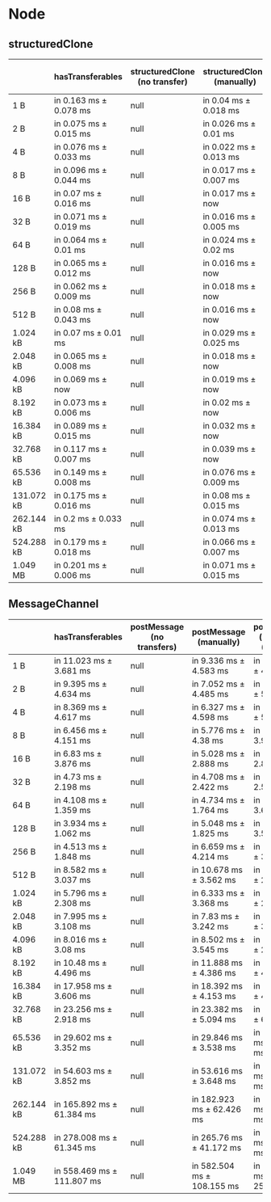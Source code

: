 # Node

## structuredClone

|            | hasTransferables       | structuredClone (no transfer) | structuredClone (manually) | structuredClone (manually) (transfer) | structuredClone (getTransferables) | structuredClone (getTransferables) (transfer) | structuredClone (getTransferable*) | structuredClone (getTransferable*) (transfer) |
| ---------- | ---------------------- | ----------------------------- | -------------------------- | ------------------------------------- | ---------------------------------- | --------------------------------------------- | ---------------------------------- | --------------------------------------------- |
| 1 B        | in 0.163 ms ± 0.078 ms | null                          | in 0.04 ms ± 0.018 ms      | in 4.734 ms ± 2.856 ms                | in 0.26 ms ± 0.11 ms               | in 2.344 ms ± 0.521 ms                        | in 0.261 ms ± 0.134 ms             | in 2.417 ms ± 0.544 ms                        |
| 2 B        | in 0.075 ms ± 0.015 ms | null                          | in 0.026 ms ± 0.01 ms      | in 2.431 ms ± 0.739 ms                | in 0.251 ms ± 0.167 ms             | in 2.602 ms ± 1 second                        | in 0.242 ms ± 0.173 ms             | in 2.239 ms ± 0.843 ms                        |
| 4 B        | in 0.076 ms ± 0.033 ms | null                          | in 0.022 ms ± 0.013 ms     | in 1.933 ms ± 0.413 ms                | in 0.169 ms ± 0.048 ms             | in 2.138 ms ± 0.648 ms                        | in 0.183 ms ± 0.046 ms             | in 5.699 ms ± 0.391 ms                        |
| 8 B        | in 0.096 ms ± 0.044 ms | null                          | in 0.017 ms ± 0.007 ms     | in 2.026 ms ± 0.413 ms                | in 0.229 ms ± 0.171 ms             | in 2.725 ms ± 1.437 ms                        | in 0.213 ms ± 0.059 ms             | in 3.717 ms ± 3.207 ms                        |
| 16 B       | in 0.07 ms ± 0.016 ms  | null                          | in 0.017 ms ± now          | in 2.256 ms ± 0.821 ms                | in 0.184 ms ± 0.047 ms             | in 2.044 ms ± 0.08 ms                         | in 0.175 ms ± 0.011 ms             | in 1.995 ms ± 0.349 ms                        |
| 32 B       | in 0.071 ms ± 0.019 ms | null                          | in 0.016 ms ± 0.005 ms     | in 2.04 ms ± 0.652 ms                 | in 0.193 ms ± 0.027 ms             | in 1.937 ms ± 0.112 ms                        | in 0.193 ms ± 0.013 ms             | in 3.132 ms ± 2.524 ms                        |
| 64 B       | in 0.064 ms ± 0.01 ms  | null                          | in 0.024 ms ± 0.02 ms      | in 1.924 ms ± 0.343 ms                | in 0.211 ms ± 0.014 ms             | in 5.321 ms ± 2.408 ms                        | in 0.231 ms ± 0.013 ms             | in 2.05 ms ± 0.175 ms                         |
| 128 B      | in 0.065 ms ± 0.012 ms | null                          | in 0.016 ms ± now          | in 1.961 ms ± 0.252 ms                | in 0.274 ms ± 0.012 ms             | in 3.302 ms ± 2.645 ms                        | in 0.323 ms ± 0.06 ms              | in 2.098 ms ± 0.136 ms                        |
| 256 B      | in 0.062 ms ± 0.009 ms | null                          | in 0.018 ms ± now          | in 2.432 ms ± 0.822 ms                | in 0.408 ms ± 0.006 ms             | in 2.259 ms ± 0.226 ms                        | in 0.448 ms ± 0.016 ms             | in 2.611 ms ± 0.92 ms                         |
| 512 B      | in 0.08 ms ± 0.043 ms  | null                          | in 0.016 ms ± now          | in 1.92 ms ± 0.131 ms                 | in 0.672 ms ± 0.005 ms             | in 5.396 ms ± 2.247 ms                        | in 0.729 ms ± 0.015 ms             | in 2.627 ms ± 0.152 ms                        |
| 1.024 kB   | in 0.07 ms ± 0.01 ms   | null                          | in 0.029 ms ± 0.025 ms     | in 2.378 ms ± 0.61 ms                 | in 1.322 ms ± 0.222 ms             | in 5.831 ms ± 1.828 ms                        | in 1.292 ms ± 0.022 ms             | in 3.34 ms ± 0.136 ms                         |
| 2.048 kB   | in 0.065 ms ± 0.008 ms | null                          | in 0.018 ms ± now          | in 4.102 ms ± 1.359 ms                | in 2.301 ms ± 0.018 ms             | in 4.655 ms ± 0.141 ms                        | in 2.419 ms ± 0.014 ms             | in 4.716 ms ± 0.13 ms                         |
| 4.096 kB   | in 0.069 ms ± now      | null                          | in 0.019 ms ± now          | in 3.013 ms ± 0.105 ms                | in 4.458 ms ± 0.017 ms             | in 7.629 ms ± 0.509 ms                        | in 4.728 ms ± 0.056 ms             | in 7.584 ms ± 0.085 ms                        |
| 8.192 kB   | in 0.073 ms ± 0.006 ms | null                          | in 0.02 ms ± now           | in 4.259 ms ± 0.183 ms                | in 8.911 ms ± 0.266 ms             | in 13.197 ms ± 0.382 ms                       | in 9.183 ms ± 0.039 ms             | in 13.652 ms ± 0.528 ms                       |
| 16.384 kB  | in 0.089 ms ± 0.015 ms | null                          | in 0.032 ms ± now          | in 7.581 ms ± 0.476 ms                | in 18.387 ms ± 1.86 ms             | in 24.791 ms ± 0.294 ms                       | in 18.278 ms ± 0.166 ms            | in 26.045 ms ± 0.821 ms                       |
| 32.768 kB  | in 0.117 ms ± 0.007 ms | null                          | in 0.039 ms ± now          | in 16.424 ms ± 7.844 ms               | in 55.395 ms ± 19.333 ms           | in 50.983 ms ± 0.124 ms                       | in 36.173 ms ± 0.165 ms            | in 56.985 ms ± 9.113 ms                       |
| 65.536 kB  | in 0.149 ms ± 0.008 ms | null                          | in 0.076 ms ± 0.009 ms     | in 24.874 ms ± 1.389 ms               | in 69.1 ms ± 0.074 ms              | in 97.633 ms ± 3.545 ms                       | in 74.677 ms ± 4.711 ms            | in 99.441 ms ± 5.628 ms                       |
| 131.072 kB | in 0.175 ms ± 0.016 ms | null                          | in 0.08 ms ± 0.015 ms      | in 56.561 ms ± 10.363 ms              | in 138.183 ms ± 0.788 ms           | in 208.375 ms ± 20.855 ms                     | in 144.26 ms ± 0.708 ms            | in 213.283 ms ± 22.725 ms                     |
| 262.144 kB | in 0.2 ms ± 0.033 ms   | null                          | in 0.074 ms ± 0.013 ms     | in 138.017 ms ± 7.282 ms              | in 290.102 ms ± 15.615 ms          | in 417.907 ms ± 22.996 ms                     | in 314.181 ms ± 20.731 ms          | in 437.038 ms ± 22.423 ms                     |
| 524.288 kB | in 0.179 ms ± 0.018 ms | null                          | in 0.066 ms ± 0.007 ms     | in 254.217 ms ± 29.693 ms             | in 579.826 ms ± 30.567 ms          | in 832.263 ms ± 52.764 ms                     | in 612.29 ms ± 35.803 ms           | in 858.67 ms ± 48.618 ms                      |
| 1.049 MB   | in 0.201 ms ± 0.006 ms | null                          | in 0.071 ms ± 0.015 ms     | in 468.811 ms ± 17.67 ms              | in 1,135.632 ms ± 25.625 ms        | in 1,576.187 ms ± 23.745 ms                   | in 1,199.219 ms ± 23.352 ms        | in 1,636.811 ms ± 16.432 ms                   |

## MessageChannel

|            | hasTransferables           | postMessage (no transfers) | postMessage (manually)     | postMessage (manually) (transfer) | postMessage (getTransferables) | postMessage (getTransferables) (transfer) | postMessage (getTransferable*) | postMessage (getTransferable*) (transfer) |
| ---------- | -------------------------- | -------------------------- | -------------------------- | --------------------------------- | ------------------------------ | ----------------------------------------- | ------------------------------ | ----------------------------------------- |
| 1 B        | in 11.023 ms ± 3.681 ms    | null                       | in 9.336 ms ± 4.583 ms     | in 14.773 ms ± 4.694 ms           | in 12.8 ms ± 5.262 ms          | in 12.676 ms ± 4.908 ms                   | in 14.934 ms ± 3.578 ms        | in 13.67 ms ± 4.527 ms                    |
| 2 B        | in 9.395 ms ± 4.634 ms     | null                       | in 7.052 ms ± 4.485 ms     | in 13.423 ms ± 5.478 ms           | in 11.109 ms ± 5.317 ms        | in 9.644 ms ± 3.937 ms                    | in 11.725 ms ± 4.157 ms        | in 10.544 ms ± 3.211 ms                   |
| 4 B        | in 8.369 ms ± 4.617 ms     | null                       | in 6.327 ms ± 4.598 ms     | in 12.075 ms ± 5.639 ms           | in 13.766 ms ± 8.202 ms        | in 9.683 ms ± 3.474 ms                    | in 12.889 ms ± 6.442 ms        | in 9.386 ms ± 3.172 ms                    |
| 8 B        | in 6.456 ms ± 4.151 ms     | null                       | in 5.776 ms ± 4.38 ms      | in 9.819 ms ± 3.913 ms            | in 8.111 ms ± 3.143 ms         | in 8.04 ms ± 3.4 ms                       | in 8.697 ms ± 4.392 ms         | in 8.644 ms ± 2.802 ms                    |
| 16 B       | in 6.83 ms ± 3.876 ms      | null                       | in 5.028 ms ± 2.888 ms     | in 9.206 ms ± 2.873 ms            | in 7.431 ms ± 3.246 ms         | in 8.215 ms ± 3.153 ms                    | in 7.401 ms ± 4.377 ms         | in 9.617 ms ± 2.981 ms                    |
| 32 B       | in 4.73 ms ± 2.198 ms      | null                       | in 4.708 ms ± 2.422 ms     | in 8.652 ms ± 2.552 ms            | in 6.18 ms ± 2.839 ms          | in 13.298 ms ± 5.253 ms                   | in 6.248 ms ± 3.677 ms         | in 13.563 ms ± 3.914 ms                   |
| 64 B       | in 4.108 ms ± 1.359 ms     | null                       | in 4.734 ms ± 1.764 ms     | in 13.64 ms ± 3.679 ms            | in 7.089 ms ± 4.998 ms         | in 10.407 ms ± 2.44 ms                    | in 5.638 ms ± 2.036 ms         | in 11.486 ms ± 4.676 ms                   |
| 128 B      | in 3.934 ms ± 1.062 ms     | null                       | in 5.048 ms ± 1.825 ms     | in 9.287 ms ± 3.592 ms            | in 5.067 ms ± 1.588 ms         | in 8.595 ms ± 2.631 ms                    | in 5.055 ms ± 1.513 ms         | in 9.517 ms ± 3.109 ms                    |
| 256 B      | in 4.513 ms ± 1.848 ms     | null                       | in 6.659 ms ± 4.214 ms     | in 17.967 ms ± 3.427 ms           | in 4.84 ms ± 1.823 ms          | in 17.921 ms ± 3.898 ms                   | in 4.796 ms ± 1.503 ms         | in 18.571 ms ± 3.944 ms                   |
| 512 B      | in 8.582 ms ± 3.037 ms     | null                       | in 10.678 ms ± 3.562 ms    | in 10.085 ms ± 2.778 ms           | in 10.817 ms ± 3.271 ms        | in 11.61 ms ± 3.497 ms                    | in 10.878 ms ± 2.629 ms        | in 12.161 ms ± 3.597 ms                   |
| 1.024 kB   | in 5.796 ms ± 2.308 ms     | null                       | in 6.333 ms ± 3.368 ms     | in 10.162 ms ± 2.559 ms           | in 7.583 ms ± 2.854 ms         | in 11.73 ms ± 2.517 ms                    | in 7.462 ms ± 2.056 ms         | in 12.582 ms ± 3.396 ms                   |
| 2.048 kB   | in 7.995 ms ± 3.108 ms     | null                       | in 7.83 ms ± 3.242 ms      | in 17.292 ms ± 3.313 ms           | in 14.377 ms ± 5.264 ms        | in 19.94 ms ± 4.154 ms                    | in 16.657 ms ± 3.615 ms        | in 21.361 ms ± 4.185 ms                   |
| 4.096 kB   | in 8.016 ms ± 3.08 ms      | null                       | in 8.502 ms ± 3.545 ms     | in 16.053 ms ± 2.779 ms           | in 12.712 ms ± 3.093 ms        | in 20.957 ms ± 3.534 ms                   | in 14.138 ms ± 3.154 ms        | in 22.104 ms ± 3.669 ms                   |
| 8.192 kB   | in 10.48 ms ± 4.496 ms     | null                       | in 11.888 ms ± 4.386 ms    | in 27.061 ms ± 4.069 ms           | in 18.612 ms ± 3.635 ms        | in 36.499 ms ± 4.333 ms                   | in 20.159 ms ± 3.477 ms        | in 46.856 ms ± 9.64 ms                    |
| 16.384 kB  | in 17.958 ms ± 3.606 ms    | null                       | in 18.392 ms ± 4.153 ms    | in 45.052 ms ± 4.375 ms           | in 36.29 ms ± 4.367 ms         | in 62.999 ms ± 4.298 ms                   | in 38.237 ms ± 4.071 ms        | in 64.513 ms ± 4.511 ms                   |
| 32.768 kB  | in 23.256 ms ± 2.918 ms    | null                       | in 23.382 ms ± 5.094 ms    | in 71.281 ms ± 6.488 ms           | in 57.867 ms ± 4.437 ms        | in 102.137 ms ± 3.487 ms                  | in 59.874 ms ± 3.581 ms        | in 104.636 ms ± 3.78 ms                   |
| 65.536 kB  | in 29.602 ms ± 3.352 ms    | null                       | in 29.846 ms ± 3.538 ms    | in 127.138 ms ± 3.453 ms          | in 98.469 ms ± 3.653 ms        | in 198.85 ms ± 7.357 ms                   | in 107.092 ms ± 11.347 ms      | in 199.884 ms ± 3.693 ms                  |
| 131.072 kB | in 54.603 ms ± 3.852 ms    | null                       | in 53.616 ms ± 3.648 ms    | in 277.743 ms ± 45.364 ms         | in 190.663 ms ± 3.905 ms       | in 397.757 ms ± 15.546 ms                 | in 198.028 ms ± 3.412 ms       | in 426.913 ms ± 15.583 ms                 |
| 262.144 kB | in 165.892 ms ± 61.384 ms  | null                       | in 182.923 ms ± 62.426 ms  | in 745.361 ms ± 173.44 ms         | in 448.859 ms ± 38.928 ms      | in 1,120.086 ms ± 190.224 ms              | in 562.623 ms ± 157.371 ms     | in 1,153.822 ms ± 195.752 ms              |
| 524.288 kB | in 278.008 ms ± 61.345 ms  | null                       | in 265.76 ms ± 41.172 ms   | in 1,259.373 ms ± 189.05 ms       | in 905.163 ms ± 108.263 ms     | in 1,873.706 ms ± 191.457 ms              | in 959.901 ms ± 116.129 ms     | in 1,943.786 ms ± 224.031 ms              |
| 1.049 MB   | in 558.469 ms ± 111.807 ms | null                       | in 582.504 ms ± 108.155 ms | in 2,372.406 ms ± 254.266 ms      | in 1,730.772 ms ± 117.619 ms   | in 3,503.869 ms ± 150.29 ms               | in 1,772.542 ms ± 95.379 ms    | in 3,649.543 ms ± 214.462 ms              |